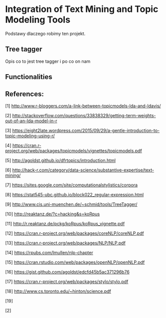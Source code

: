 # Integration of Text Mining and Topic Modeling Tools

Podstawy dlaczego robimy ten projekt.

## Tree tagger 

Opis co to jest tree tagger
i po co on nam

## Functionalities

##
## References: 

[1] http://www.r-bloggers.com/a-link-between-topicmodels-lda-and-ldavis/

[2] http://stackoverflow.com/questions/33838329/getting-term-weights-out-of-an-lda-model-in-r

[3] https://eight2late.wordpress.com/2015/09/29/a-gentle-introduction-to-topic-modeling-using-r/

[4] https://cran.r-project.org/web/packages/topicmodels/vignettes/topicmodels.pdf

[5] http://agoldst.github.io/dfrtopics/introduction.html

[6] http://hack-r.com/category/data-science/substantive-expertise/text-mining/

[7] https://sites.google.com/site/computationalstylistics/corpora

[8] https://stat545-ubc.github.io/block022_regular-expression.html

[9] http://www.cis.uni-muenchen.de/~schmid/tools/TreeTagger/

[10] http://reaktanz.de/?c=hacking&s=koRpus

[11] http://r.reaktanz.de/pckg/koRpus/koRpus_vignette.pdf

[12] https://cran.r-project.org/web/packages/coreNLP/coreNLP.pdf

[13] https://cran.r-project.org/web/packages/NLP/NLP.pdf

[14] https://rpubs.com/lmullen/nlp-chapter

[15] https://cran.rstudio.com/web/packages/openNLP/openNLP.pdf

[16] https://gist.github.com/agoldst/edcfd45b5ac371296b76

[17] https://cran.r-project.org/web/packages/stylo/stylo.pdf

[18] http://www.cs.toronto.edu/~hinton/science.pdf

[19]

[2]
